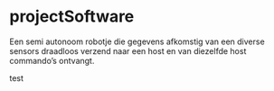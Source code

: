 # projectSoftware
Een semi autonoom robotje die gegevens afkomstig van een diverse sensors draadloos verzend naar een host en van diezelfde host commando’s ontvangt.

test

